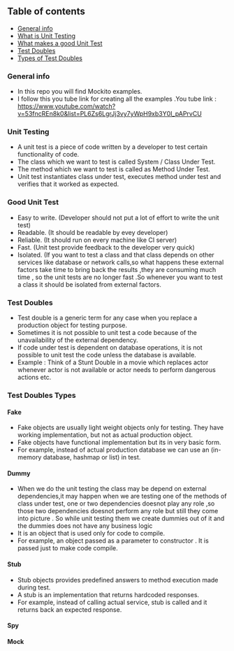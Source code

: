 ## Table of contents
* [General info](#General-info)
* [What is Unit Testing](#Unit-Testing)
* [What makes a good Unit Test](#Good-Unit-Test)
* [Test Doubles](#Test-Doubles)
* [Types of Test Doubles](#Test-Doubles-Types)

### General info
* In this repo you will find Mockito examples.
* I follow this you tube link for creating all the examples .You tube link : https://www.youtube.com/watch?v=53fncREn8k0&list=PL6Zs6LgrJj3vy7yWpH9xb3Y0I_pAPrvCU

### Unit Testing
* A unit test is a piece of code written by a developer to test certain functionality of code.
* The class which we want to test is called System / Class Under Test.
* The method which we want to test is called as Method Under Test.
* Unit test instantiates class under test, executes method under test and verifies that it worked as expected.

### Good Unit Test
* Easy to write. (Developer should not put a lot of effort to write the unit test)
* Readable. (It should be readable by evey developer)
* Reliable. (It should run on every machine like CI server)
* Fast. (Unit test provide feedback to the developer very quick)
* Isolated. (If you want to test a class and that class depends on other services like database or network calls,so what happens these external factors take time to bring back the results ,they are consuming much time , so the unit tests are no longer fast .So whenever you want to test a class it should be isolated from external factors.

### Test Doubles
* Test double is a generic term for any case when you replace a production object for testing purpose.
* Sometimes it is not possible to unit test a code because of the unavailability of the external dependency.
* If code under test is dependent on database operations, it is not possible to unit test the code unless the database is available.
* Example : Think of a Stunt Double in a movie which replaces actor whenever actor is not available or actor needs to perform dangerous actions etc.

### Test Doubles Types
#### Fake
* Fake objects are usually light weight objects only for testing. They have working implementation, but not as actual production object.
* Fake objects have functional implementation but its in very basic form.
* For example, instead of actual production database we can use an (in-memory database, hashmap or list) in test.
#### Dummy
* When we do the unit testing the class may be depend on external dependencies,it may happen when we are testing one of the methods of class under test, one or two dependencies doesnot play any role ,so those two dependencies doesnot perform any role but still they come into picture . So while unit testing them we create dummies out of it and the dummies does not have any business logic
* It is an object that is used only for code to compile.
* For example, an object passed as a parameter to constructor . It is passed just to make code compile.
#### Stub
* Stub objects provides predefined answers to method execution made during test.
* A stub is an implementation that returns hardcoded responses.
* For example, instead of calling actual service, stub is called and it returns back an expected response.
#### Spy
#### Mock
